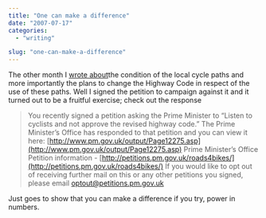 ```yaml
---
title: "One can make a difference"
date: "2007-07-17"
categories: 
  - "writing"

slug: "one-can-make-a-difference"
---
```


The other month I [wrote about](https://adamchamberlin.info/post/1424985813/you-improve-them-and-ill-use-them)the condition of the local cycle paths and more importantly the plans to change the Highway Code in respect of the use of these paths. Well I signed the petition to campaign against it and it turned out to be a fruitful exercise; check out the response

> You recently signed a petition asking the Prime Minister to “Listen to cyclists and not approve the revised highway code.” The Prime Minister’s Office has responded to that petition and you can view it here: [http://www.pm.gov.uk/output/Page12275.asp](http://www.pm.gov.uk/output/Page12275.asp) Prime Minister’s Office Petition information - [http://petitions.pm.gov.uk/roads4bikes/](http://petitions.pm.gov.uk/roads4bikes/) If you would like to opt out of receiving further mail on this or any other petitions you signed, please email optout@petitions.pm.gov.uk

Just goes to show that you can make a difference if you try, power in numbers.
